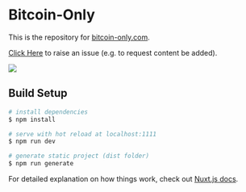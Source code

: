 # Bitcoin-Only

This is the repository for [bitcoin-only.com](https://bitcoin-only.com). 

[Click Here](https://github.com/bitcoin-only/bitcoin-only/issues/new/choose) to raise an issue (e.g. to request content be added).

![](/static/og-image.png)


## Build Setup

```bash
# install dependencies
$ npm install

# serve with hot reload at localhost:1111
$ npm run dev

# generate static project (dist folder)
$ npm run generate
```

For detailed explanation on how things work, check out [Nuxt.js docs](https://nuxtjs.org).
